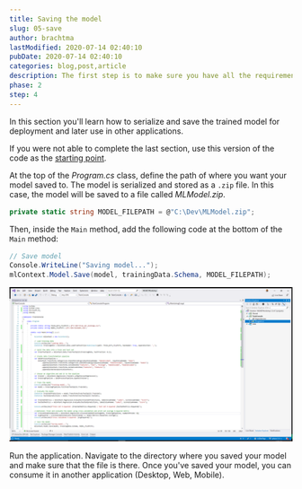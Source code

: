 ```yaml
---
title: Saving the model
slug: 05-save
author: brachtma
lastModified: 2020-07-14 02:40:10
pubDate: 2020-07-14 02:40:10
categories: blog,post,article
description: The first step is to make sure you have all the requirements and to clone the workshop source code.
phase: 2
step: 4
---
```


In this section you'll learn how to serialize and save the trained model for deployment and later use in other applications.

If you were not able to complete the last section, use this version of the code as the [starting point](https://github.com/luisquintanilla/mlnet-workshop-guide/archive/2-3.zip).

At the top of the *Program.cs* class, define the path of where you want your model saved to. The model is serialized and stored as a `.zip` file. In this case, the model will be saved to a file called *MLModel.zip*.

```csharp
private static string MODEL_FILEPATH = @"C:\Dev\MLModel.zip";
```

Then, inside the `Main` method, add the following code at the bottom of the `Main` method:

```csharp
// Save model
Console.WriteLine("Saving model...");
mlContext.Model.Save(model, trainingData.Schema, MODEL_FILEPATH);
```

![Save the model](./media/save-model.png)

Run the application. Navigate to the directory where you saved your model and make sure that the file is there. Once you've saved your model, you can consume it in another application (Desktop, Web, Mobile).